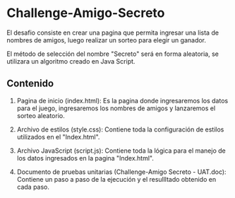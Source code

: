 # Challenge-Amigo-Secreto

El desafio consiste en crear una pagina que permita ingresar una lista de nombres de amigos, luego realizar un sorteo para elegir un ganador.

El método de selección del nombre "Secreto" será en forma aleatoria, se utilizara un algoritmo creado en Java Script.


## Contenido

1. Pagina de inicio (index.html): Es la pagina donde ingresaremos los datos para el juego, ingresaremos los nombres de amigos y lanzaremos el sorteo aleatorio.

2. Archivo de estilos (style.css): Contiene toda la configuración de estilos utilizados en el "Index.html".

3. Archivo JavaScript (script.js): Contiene toda la lógica para el manejo de los datos ingresados en la pagina "Index.html".

4. Documento de pruebas unitarias (Challenge-Amigo Secreto - UAT.doc): Contiene un paso a paso de la ejecución y el resullltado obtenido en cada paso.
